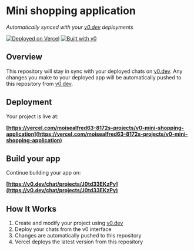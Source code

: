# Mini shopping application

*Automatically synced with your [v0.dev](https://v0.dev) deployments*

[![Deployed on Vercel](https://img.shields.io/badge/Deployed%20on-Vercel-black?style=for-the-badge&logo=vercel)](https://vercel.com/moisealfred63-8172s-projects/v0-mini-shopping-application)
[![Built with v0](https://img.shields.io/badge/Built%20with-v0.dev-black?style=for-the-badge)](https://v0.dev/chat/projects/J0td33EKzPy)

## Overview

This repository will stay in sync with your deployed chats on [v0.dev](https://v0.dev).
Any changes you make to your deployed app will be automatically pushed to this repository from [v0.dev](https://v0.dev).

## Deployment

Your project is live at:

**[https://vercel.com/moisealfred63-8172s-projects/v0-mini-shopping-application](https://vercel.com/moisealfred63-8172s-projects/v0-mini-shopping-application)**

## Build your app

Continue building your app on:

**[https://v0.dev/chat/projects/J0td33EKzPy](https://v0.dev/chat/projects/J0td33EKzPy)**

## How It Works

1. Create and modify your project using [v0.dev](https://v0.dev)
2. Deploy your chats from the v0 interface
3. Changes are automatically pushed to this repository
4. Vercel deploys the latest version from this repository
